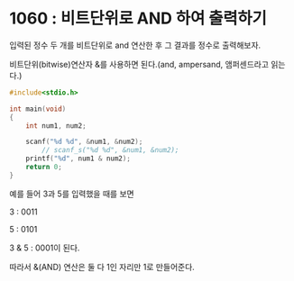 # 1060 : 비트단위로 AND 하여 출력하기

입력된 정수 두 개를 비트단위로 and 연산한 후 그 결과를 정수로 출력해보자.

비트단위(bitwise)연산자 &를 사용하면 된다.(and, ampersand, 앰퍼센드라고 읽는다.)
```c
#include<stdio.h>

int main(void)
{
	int num1, num2;

	scanf("%d %d", &num1, &num2);
		// scanf_s("%d %d", &num1, &num2);
	printf("%d", num1 & num2);
	return 0;
}
```
예를 들어 3과 5를 입력했을 때를 보면

3 : 0011

5 : 0101

3 & 5 : 0001이 된다.

따라서 &(AND) 연산은 둘 다 1인 자리만 1로 만들어준다.